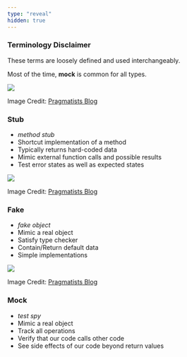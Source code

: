 ```yaml
---
type: "reveal"
hidden: true
---
```

<section>
    <h3>Terminology Disclaimer</h3>
    <p>These terms are loosely defined and used interchangeably.</p>
    <p>Most of the time, <b>mock</b> is common for all types.</p>
</section>
<section>
    <img class="plain stretch" src="/cc410/images/13/410_13_stub.png">
    <p class="imagecredit">Image Credit: <a href="https://blog.pragmatists.com/test-doubles-fakes-mocks-and-stubs-1a7491dfa3da">Pragmatists Blog</a></p>
</section>
<section>
    <h3>Stub</h3>
    <ul>
        <li><i>method stub</i></li>
        <li>Shortcut implementation of a method</li>
        <li>Typically returns hard-coded data</li>
        <li>Mimic external function calls and possible results</li>
        <li>Test error states as well as expected states</li>
    </ul>
</section>
<section>
    <img class="plain stretch" src="/cc410/images/13/410_13_fake.png">
    <p class="imagecredit">Image Credit: <a href="https://blog.pragmatists.com/test-doubles-fakes-mocks-and-stubs-1a7491dfa3da">Pragmatists Blog</a></p>
</section>
<section>
    <h3>Fake</h3>
    <ul>
        <li><i>fake object</i></li>
        <li>Mimic a real object</li>
        <li>Satisfy type checker</li>
        <li>Contain/Return default data</li>
        <li>Simple implementations</li>
    </ul>
</section>
<section>
    <img class="plain stretch" src="/cc410/images/13/410_13_mock.png">
    <p class="imagecredit">Image Credit: <a href="https://blog.pragmatists.com/test-doubles-fakes-mocks-and-stubs-1a7491dfa3da">Pragmatists Blog</a></p>
</section>
<section>
    <h3>Mock</h3>
    <ul>
        <li><i>test spy</i></li>
        <li>Mimic a real object</li>
        <li>Track all operations</li>
        <li>Verify that our code calls other code</li>
        <li>See side effects of our code beyond return values</li>
    </ul>
</section>